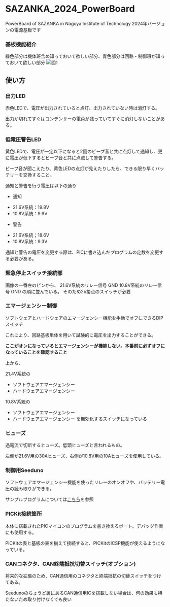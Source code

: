 # SAZANKA_2024_PowerBoard
PowerBoard of SAZANKA in Nagoya Institute of Technology
2024年バージョンの電源基板です
### 基板機能紹介
緑色部分は機体班含め知っておいて欲しい部分、青色部分は回路・制御班が知っておいて欲しい部分
![図1](https://github.com/user-attachments/assets/41b4d23c-b20e-4ea2-a32a-a440a7056c97)

## 使い方
### 出力LED
赤色LEDで、電圧が出力されていると点灯、出力されていない時は消灯する。

出力が切れてすぐはコンデンサーの電荷が残っていてすぐに消灯しないことがある。

### 低電圧警告LED
黄色LEDで、電圧が一定以下になると2回のビープ音と共に点灯して通知し、更に電圧が低下するとビープ音と共に点滅して警告する。

ビープ音が聞こえたり、黄色LEDの点灯が見えたりしたら、できる限り早くバッテリーを交換すること。

通知と警告を行う電圧は以下の通り
- 通知
*   21.6V系統：19.8V
*   10.8V系統：9.9V
- 警告
*   21.6V系統；18.6V
*   10.8V系統：9.3V

通知と警告の電圧を変更する際は、PICに書き込んだプログラムの定数を変更する必要がある。

### 緊急停止スイッチ接続部
画像の一番左のピンから、
21.6V系統のリレー信号
GND
10.8V系統のリレー信号
GND
の順に並んでいる。
そのため2b接点のスイッチが必要

### エマージェンシー制御
ソフトウェアとハードウェアのエマージェンシー機能を手動でオフにできるDIPスイッチ

これにより、回路基板単体を用いて試験的に電圧を出力することができる。

__ここがオンになっているとエマージェンシーが機能しない。本番前に必ずオフになっていることを確認すること__

上から、

21.4V系統の
- ソフトウェアエマージェンシー
- ハードウェアエマージェンシー


10.8V系統の
- ソフトウェアエマージェンシー
- ハードウェアエマージェンシー
を無効化するスイッチになっている

### ヒューズ
過電流で切断するヒューズ。低頭ヒューズと言われるもの。

左側が21.6V用の30Aヒューズ、右側が10.8V用の10Aヒューズを使用している。

### 制御用Seeduno
ソフトウェアエマージェンシー機能を使ったリレーのオンオフや、バッテリー電圧の読み取りができる。

サンプルプログラムについては[こちら](プログラム/README.md)を参照

### PICKit接続箇所
本体に搭載されたPICマイコンのプログラムを書き換えるポート。デバッグ作業にも使用する。

PICKitの表と基板の表を揃えて接続すると、PICKitのICSP機能が使えるようになっている。

### CANコネクタ、CAN終端抵抗切替スイッチ(オプション)
将来的な拡張のため、CAN通信用のコネクタと終端抵抗の切替スイッチをつけてある。

Seedunoのちょうど裏にあるCAN通信用ICを搭載しない場合は、何の効果も持たないため取り付けなくても良い


